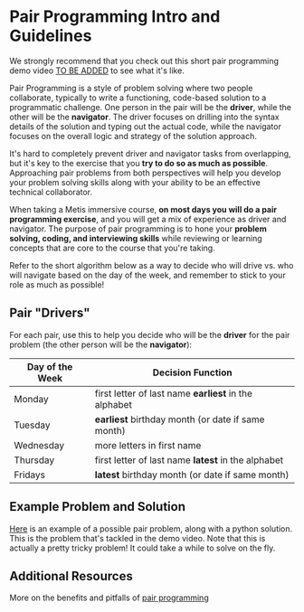 # Pair Programming Intro and Guidelines

We strongly recommend that you check out this short pair programming demo video [TO BE ADDED]() to see what it's like.

Pair Programming is a style of problem solving where two people collaborate, typically to write a functioning, code-based solution to a programmatic challenge. One person in the pair will be the **driver**, while the other will be the **navigator**. The driver focuses on drilling into the syntax details of the solution and typing out the actual code, while the navigator focuses on the overall logic and strategy of the solution approach. 

It's hard to completely prevent driver and navigator tasks from overlapping, but it's key to the exercise that you **try to do so as much as possible**. Approaching pair problems from both perspectives will help you develop your problem solving skills along with your ability to be an effective technical collaborator.

When taking a Metis immersive course, **on most days you will do a pair programming exercise**, and you will get a mix of experience as driver and navigator. The purpose of pair programming is to hone your **problem solving, coding, and interviewing skills** while reviewing or learning concepts that are core to the course that you're taking. 

Refer to the short algorithm below as a way to decide who will drive vs. who will navigate based on the day of the week, and remember to stick to your role as much as possible! 

## Pair "Drivers"

For each pair, use this to help you decide who will be the **driver** for the pair problem (the other person will be the **navigator**):

Day of the Week	| Decision Function
--- | ---
Monday | first letter of last name **earliest** in the alphabet
Tuesday | **earliest** birthday month (or date if same month)
Wednesday | more letters in first name
Thursday | first letter of last name **latest** in the alphabet
Fridays | **latest** birthday month (or date if same month)

## Example Problem and Solution

[Here](./demo_pair_problem) is an example of a possible pair problem, along with a python solution. This is the problem that's tackled in the demo video. Note that this is actually a pretty tricky problem! It could take a while to solve on the fly.

## Additional Resources

More on the benefits and pitfalls of [pair programming](https://www.agilealliance.org/glossary/pairing)
